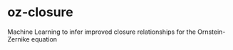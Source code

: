 # oz-closure
Machine Learning to infer improved closure relationships for the Ornstein-Zernike equation
